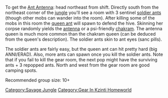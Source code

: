 To get the [Ant Antenna](Ant_Antenna "wikilink"): head northeast from
shift. Directly south from the northeast corner of the
[jungle](:Category:Savage_Jungle "wikilink") you'll see a room with 3
sentinel [soldier ants](Soldier_Ants "wikilink") (though other mobs can
wander into the room). After killing some of the mobs in this room the
[queen ant](Queen_Ant "wikilink") will spawn to defend the hive.
Skinning her corpse randomly yields the
[antenna](Ant_Antenna "wikilink") or a psi-friendly
[chakram](Ant_Chakram "wikilink"). The antenna queen is much more common
than the chakram queen (can be deduced from the queen's description).
The soldier ants skin to ant eyes (sanc pills).

The soldier ants are fairly easy, but the queen ant can hit pretty hard
(big ANNI/ERAD). Also, more ants can spawn once you kill the soldier
ants. Note that if you fail to kill the gear room, the next pop might
have the surviving ants + 3 repopped ants. North and west from the gear
room are good camping spots.

Recommended group size: 10+

[Category:Savage Jungle](Category:Savage_Jungle "wikilink")
[Category:Gear In Kzinti
Homeworld](Category:Gear_In_Kzinti_Homeworld "wikilink")
